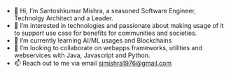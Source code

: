 - 👋 Hi, I’m Santoshkumar Mishra, a seasoned Software Engineer, Technolgy Architect and a Leader.
- 👀 I’m interested in technologies and passionate about making usage of it to support use case for benefits for communities and societies.
- 🌱 I’m currently learning AI/ML usages and Blockchains
- 💞️ I’m looking to collaborate on webapps frameworks, utilities and webservices with Java, Javascript and Python.
- 📫 Reach out to me via email sjmishra1976@gmail.com

<!---
sjmishra1976/sjmishra1976 is a ✨ special ✨ repository because its `README.md` (this file) appears on your GitHub profile.
You can click the Preview link to take a look at your changes.
--->
